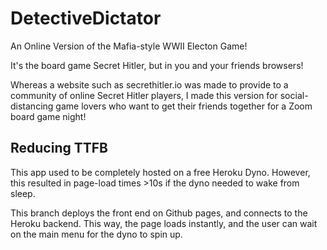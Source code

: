 # DetectiveDictator

An Online Version of the Mafia-style WWII Electon Game!

It's the board game Secret Hitler, but in you and your friends browsers!

Whereas a website such as secrethitler.io was made to provide to a community of online Secret Hitler players, I made this version for social-distancing game lovers who want to get their friends together for a Zoom board game night!

## Reducing TTFB

This app used to be completely hosted on a free Heroku Dyno. However, this resulted in page-load times >10s if the dyno needed to wake from sleep.

This branch deploys the front end on Github pages, and connects to the Heroku backend. This way, the page loads instantly, and the user can wait on the main menu for the dyno to spin up. 